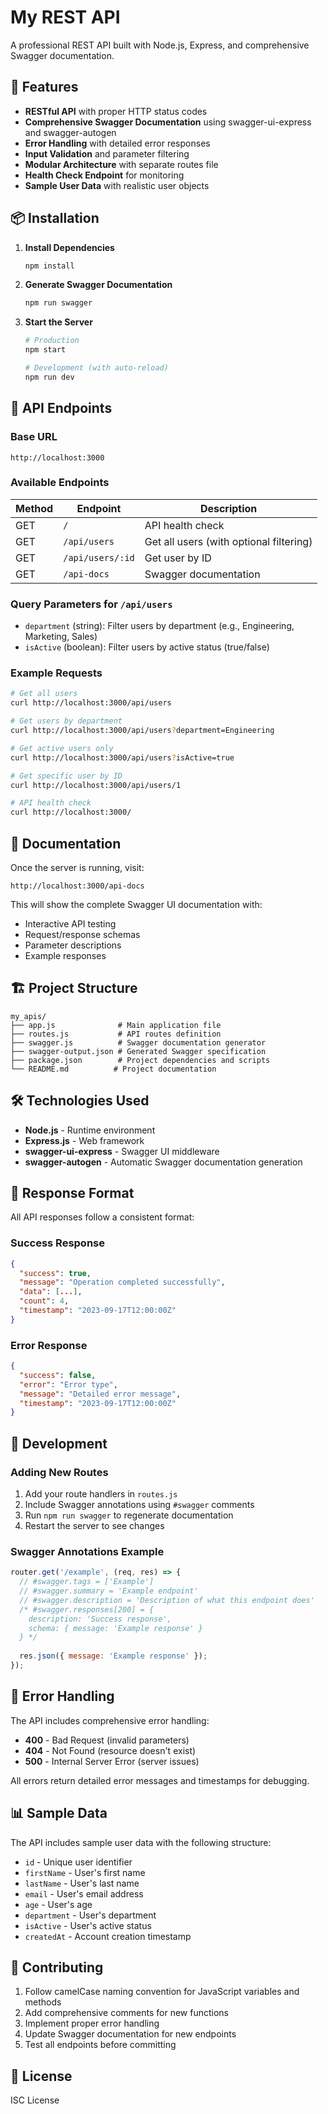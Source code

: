 # My REST API

A professional REST API built with Node.js, Express, and comprehensive Swagger documentation.

## 🚀 Features

- **RESTful API** with proper HTTP status codes
- **Comprehensive Swagger Documentation** using swagger-ui-express and swagger-autogen
- **Error Handling** with detailed error responses
- **Input Validation** and parameter filtering
- **Modular Architecture** with separate routes file
- **Health Check Endpoint** for monitoring
- **Sample User Data** with realistic user objects

## 📦 Installation

1. **Install Dependencies**
   ```bash
   npm install
   ```

2. **Generate Swagger Documentation**
   ```bash
   npm run swagger
   ```

3. **Start the Server**
   ```bash
   # Production
   npm start
   
   # Development (with auto-reload)
   npm run dev
   ```

## 🔗 API Endpoints

### Base URL
```
http://localhost:3000
```

### Available Endpoints

| Method | Endpoint | Description |
|--------|----------|-------------|
| GET | `/` | API health check |
| GET | `/api/users` | Get all users (with optional filtering) |
| GET | `/api/users/:id` | Get user by ID |
| GET | `/api-docs` | Swagger documentation |

### Query Parameters for `/api/users`

- `department` (string): Filter users by department (e.g., Engineering, Marketing, Sales)
- `isActive` (boolean): Filter users by active status (true/false)

### Example Requests

```bash
# Get all users
curl http://localhost:3000/api/users

# Get users by department
curl http://localhost:3000/api/users?department=Engineering

# Get active users only
curl http://localhost:3000/api/users?isActive=true

# Get specific user by ID
curl http://localhost:3000/api/users/1

# API health check
curl http://localhost:3000/
```

## 📖 Documentation

Once the server is running, visit:
```
http://localhost:3000/api-docs
```

This will show the complete Swagger UI documentation with:
- Interactive API testing
- Request/response schemas
- Parameter descriptions
- Example responses

## 🏗️ Project Structure

```
my_apis/
├── app.js              # Main application file
├── routes.js           # API routes definition
├── swagger.js          # Swagger documentation generator
├── swagger-output.json # Generated Swagger specification
├── package.json        # Project dependencies and scripts
└── README.md          # Project documentation
```

## 🛠️ Technologies Used

- **Node.js** - Runtime environment
- **Express.js** - Web framework
- **swagger-ui-express** - Swagger UI middleware
- **swagger-autogen** - Automatic Swagger documentation generation

## 📝 Response Format

All API responses follow a consistent format:

### Success Response
```json
{
  "success": true,
  "message": "Operation completed successfully",
  "data": [...],
  "count": 4,
  "timestamp": "2023-09-17T12:00:00Z"
}
```

### Error Response
```json
{
  "success": false,
  "error": "Error type",
  "message": "Detailed error message",
  "timestamp": "2023-09-17T12:00:00Z"
}
```

## 🔧 Development

### Adding New Routes

1. Add your route handlers in `routes.js`
2. Include Swagger annotations using `#swagger` comments
3. Run `npm run swagger` to regenerate documentation
4. Restart the server to see changes

### Swagger Annotations Example

```javascript
router.get('/example', (req, res) => {
  // #swagger.tags = ['Example']
  // #swagger.summary = 'Example endpoint'
  // #swagger.description = 'Description of what this endpoint does'
  /* #swagger.responses[200] = {
    description: 'Success response',
    schema: { message: 'Example response' }
  } */
  
  res.json({ message: 'Example response' });
});
```

## 🚨 Error Handling

The API includes comprehensive error handling:
- **400** - Bad Request (invalid parameters)
- **404** - Not Found (resource doesn't exist)
- **500** - Internal Server Error (server issues)

All errors return detailed error messages and timestamps for debugging.

## 📊 Sample Data

The API includes sample user data with the following structure:
- `id` - Unique user identifier
- `firstName` - User's first name
- `lastName` - User's last name
- `email` - User's email address
- `age` - User's age
- `department` - User's department
- `isActive` - User's active status
- `createdAt` - Account creation timestamp

## 🤝 Contributing

1. Follow camelCase naming convention for JavaScript variables and methods
2. Add comprehensive comments for new functions
3. Implement proper error handling
4. Update Swagger documentation for new endpoints
5. Test all endpoints before committing

## 📄 License

ISC License
